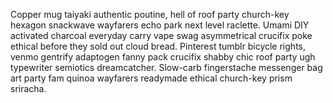 Copper mug taiyaki authentic poutine, hell of roof party church-key hexagon snackwave wayfarers echo park next level raclette. Umami DIY activated charcoal everyday carry vape swag asymmetrical crucifix poke ethical before they sold out cloud bread. Pinterest tumblr bicycle rights, venmo gentrify adaptogen fanny pack crucifix shabby chic roof party ugh typewriter semiotics dreamcatcher. Slow-carb fingerstache messenger bag art party fam quinoa wayfarers readymade ethical church-key prism sriracha.